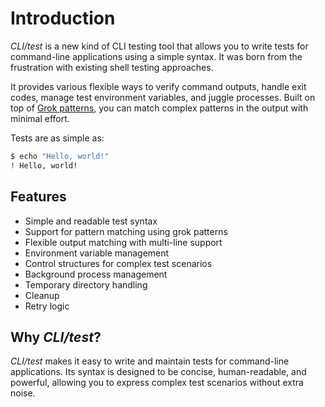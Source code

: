 # Introduction

*CLI/test* is a new kind of CLI testing tool that allows you to write tests for
command-line applications using a simple syntax. It was born from the
frustration with existing shell testing approaches.

It provides various flexible ways to verify command outputs, handle exit codes,
manage test environment variables, and juggle processes. Built on top of [Grok
patterns](./grok-patterns.md), you can match complex patterns in the output with
minimal effort.

Tests are as simple as:

```bash session
$ echo "Hello, world!"
! Hello, world!
```

## Features

- Simple and readable test syntax
- Support for pattern matching using grok patterns
- Flexible output matching with multi-line support
- Environment variable management
- Control structures for complex test scenarios
- Background process management
- Temporary directory handling
- Cleanup
- Retry logic

## Why *CLI/test*?

*CLI/test* makes it easy to write and maintain tests for command-line
applications. Its syntax is designed to be concise, human-readable, and
powerful, allowing you to express complex test scenarios without extra noise.

